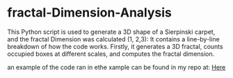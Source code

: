 # fractal-Dimension-Analysis
This Python script is used to generate a 3D shape of a Sierpinski carpet, and the fractal Dimension was calculated (1, 2,3):
It contains a line-by-line breakdown of how the code works.
Firstly, it generates a 3D fractal, counts occupied boxes at different scales, and computes the fractal dimension.

an example of the code ran in ethe xample can be found in my repo at: [Here](https://github.com/DolapoSalim/opencv-repo-learning/blob/main/FractalDimIn3D.py)
